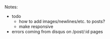 Notes:
- todo
  - how to add images/newlines/etc. to posts?
  - make responsive
- errors coming from disqus on /post/:id pages
